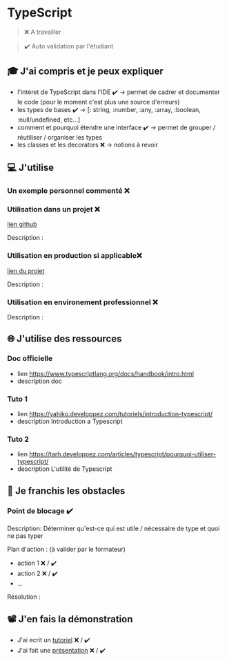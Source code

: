 # TypeScript

> ❌ A travailler

> ✔️ Auto validation par l'étudiant

## 🎓 J'ai compris et je peux expliquer

- l'intéret de TypeScript dans l'IDE  ✔️ -> permet de cadrer et documenter le code (pour le moment c'est plus une source d'erreurs)
- les types de bases ✔️ -> [: string, :number, :any, :array, :boolean, :null/undefined, etc...]
- comment et pourquoi étendre une interface  ✔️ -> permet de grouper / réutiliser / organiser les types
- les classes et les decorators ❌ -> notions à revoir

## 💻 J'utilise

### Un exemple personnel commenté ❌ 

### Utilisation dans un projet ❌ 

[lien github](...)

Description :

### Utilisation en production si applicable❌ 

[lien du projet](...)

Description :

### Utilisation en environement professionnel ❌ 

Description :

## 🌐 J'utilise des ressources

### Doc officielle

- lien
    https://www.typescriptlang.org/docs/handbook/intro.html
- description
    doc

### Tuto 1

- lien
    https://yahiko.developpez.com/tutoriels/introduction-typescript/
- description
    Introduction a Typescript

### Tuto 2

- lien
    https://tarh.developpez.com/articles/typescript/pourquoi-utiliser-typescript/
- description
    L'utilité de Typescript

## 🚧 Je franchis les obstacles

### Point de blocage  ✔️

Description: Déterminer qu'est-ce qui est utile / nécessaire de type et quoi ne pas typer

Plan d'action : (à valider par le formateur)

- action 1 ❌ / ✔️
- action 2 ❌ / ✔️
- ...

Résolution :

## 📽️ J'en fais la démonstration

- J'ai ecrit un [tutoriel](...) ❌ / ✔️
- J'ai fait une [présentation](...) ❌ / ✔️
